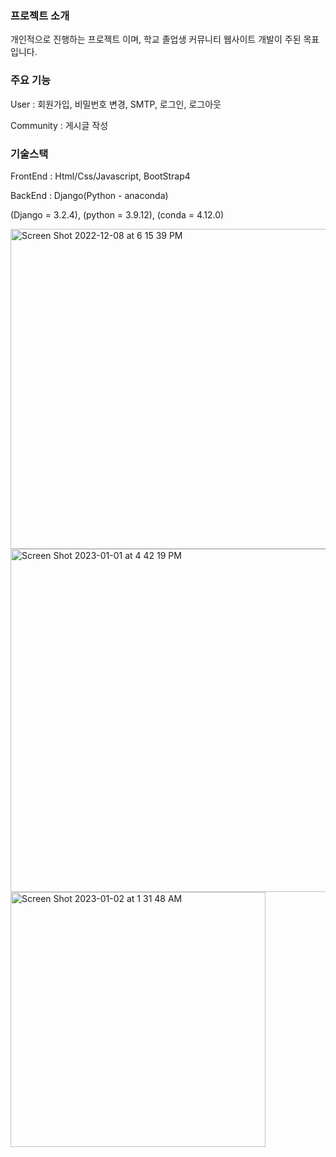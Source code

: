 

### 프로젝트 소개

개인적으로 진행하는 프로젝트 이며, 학교 졸업생 커뮤니티 웹사이트 개발이 주된 목표입니다.


### 주요 기능

User : 회원가입, 비밀번호 변경, SMTP, 로그인, 로그아웃

Community : 게시글 작성




### 기술스택

FrontEnd : Html/Css/Javascript, BootStrap4

BackEnd : Django(Python - anaconda)

(Django = 3.2.4), (python = 3.9.12), (conda = 4.12.0)

<img width="512" alt="Screen Shot 2022-12-08 at 6 15 39 PM" src="https://user-images.githubusercontent.com/101158753/210178239-a4a0deeb-ff7f-4670-bea0-094a26a3d287.png">
<img width="549" alt="Screen Shot 2023-01-01 at 4 42 19 PM" src="https://user-images.githubusercontent.com/101158753/210178240-939d6f80-c197-4676-bcf1-af69bce306f2.png">
<img width="408" alt="Screen Shot 2023-01-02 at 1 31 48 AM" src="https://user-images.githubusercontent.com/101158753/210178242-075318e1-4069-4ff8-8929-cd388f5da380.png">
